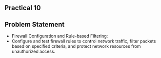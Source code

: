 ## Practical 10

## Problem Statement

* Firewall Configuration and Rule-based Filtering:
* Configure and test firewall rules to control network traffic, filter packets based on specified criteria, and protect network resources from unauthorized access.


